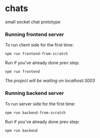 # chats

small socket chat prototype

### Running frontend server
To run client side for the first time:
```
npm run frontend-from-scratch
```

Run if you've already done prev step:
```
npm run frontend
```
*The project will be waiting on localhost:3003*

### Running backend server
To run server side for the first time:
```
npm run backend-from-scratch
```
Run if you've already done prev step:
```
npm run backend
```

